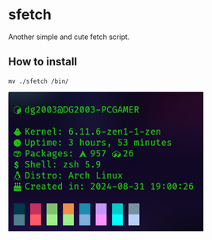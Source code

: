 # sfetch

Another simple and cute fetch script.

## How to install

```
mv ./sfetch /bin/
```

![sfetch image](./screenshots/sfetch.png)

